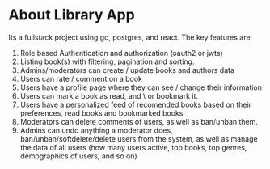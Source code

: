 # About Library App

Its a fullstack project using go, postgres, and react.
The key features are:
1. Role based Authentication and authorization (oauth2 or jwts)
2. Listing book(s) with filtering, pagination and sorting.
3. Admins/moderators can create / update books and authors data
4. Users can rate / comment on a book
5. Users have a profile page where they can see / change their information
6. Users can mark a book as read, and \ or bookmark it.
7. Users have a personalized feed of recomended books based on their preferences, read books and bookmarked books.
8. Moderators can delete comments of users, as well as ban/unban them. 
9. Admins can undo anything a moderator does, ban/unban/softdelete/delete users from the system, as well as manage the data of all users (how many users active, top books, top genres, demographics of users, and so on)
